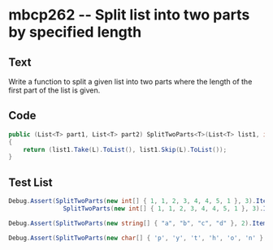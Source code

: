 # mbcp262 -- Split list into two parts by specified length

## Text

Write a function to split a given list into two parts where the length of the first part of the list is given.

## Code

```csharp
public (List<T> part1, List<T> part2) SplitTwoParts<T>(List<T> list1, int L)
{
    return (list1.Take(L).ToList(), list1.Skip(L).ToList());
}
```

## Test List

```csharp
Debug.Assert(SplitTwoParts(new int[] { 1, 1, 2, 3, 4, 4, 5, 1 }, 3).Item1.SequenceEqual(new int[] { 1, 1, 2 }) && 
               SplitTwoParts(new int[] { 1, 1, 2, 3, 4, 4, 5, 1 }, 3).Item2.SequenceEqual(new int[] { 3, 4, 4, 5, 1 }));
```

```csharp
Debug.Assert(SplitTwoParts(new string[] { "a", "b", "c", "d" }, 2).Item1.SequenceEqual(new string[] { "a", "b" }) && SplitTwoParts(new string[] { "a", "b", "c", "d" }, 2).Item2.SequenceEqual(new string[] { "c", "d" }));
```

```csharp
Debug.Assert(SplitTwoParts(new char[] { 'p', 'y', 't', 'h', 'o', 'n' }, 4).Equals((new char[] { 'p', 'y', 't', 'h' }, new char[] { 'o', 'n' })));
```
